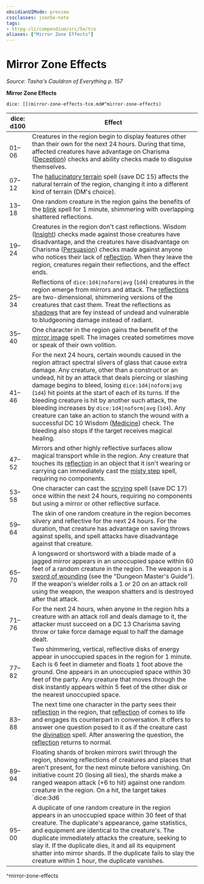 ```yaml
---
obsidianUIMode: preview
cssclasses: json5e-note
tags:
- ttrpg-cli/compendium/src/5e/tce
aliases: ["Mirror Zone Effects"]
---
```

# Mirror Zone Effects
*Source: Tasha's Cauldron of Everything p. 157* 

**Mirror Zone Effects**

`dice: [](mirror-zone-effects-tce.md#^mirror-zone-effects)`

| dice: d100 | Effect |
|------------|--------|
| 01–06 | Creatures in the region begin to display features other than their own for the next 24 hours. During that time, affected creatures have advantage on Charisma ([Deception](3-Compendium/rules/skills.md#Deception)) checks and ability checks made to disguise themselves. |
| 07–12 | The [hallucinatory terrain](3-Compendium/spells/hallucinatory-terrain-xphb.md) spell (save DC 15) affects the natural terrain of the region, changing it into a different kind of terrain (DM's choice). |
| 13–18 | One random creature in the region gains the benefits of the [blink](3-Compendium/spells/blink-xphb.md) spell for 1 minute, shimmering with overlapping shattered reflections. |
| 19–24 | Creatures in the region don't cast reflections. Wisdom ([Insight](3-Compendium/rules/skills.md#Insight)) checks made against those creatures have disadvantage, and the creatures have disadvantage on Charisma ([Persuasion](3-Compendium/rules/skills.md#Persuasion)) checks made against anyone who notices their lack of [reflection](3-Compendium/bestiary/fey/reflection-tce.md). When they leave the region, creatures regain their reflections, and the effect ends. |
| 25–34 | Reflections of `dice:1d4\|noform\|avg` (`1d4`) creatures in the region emerge from mirrors and attack. The [reflections](3-Compendium/bestiary/fey/reflection-tce.md) are two-dimensional, shimmering versions of the creatures that cast them. Treat the reflections as [shadows](3-Compendium/bestiary/undead/shadow-xmm.md) that are fey instead of undead and vulnerable to bludgeoning damage instead of radiant. |
| 35–40 | One character in the region gains the benefit of the [mirror image](3-Compendium/spells/mirror-image-xphb.md) spell. The images created sometimes move or speak of their own volition. |
| 41–46 | For the next 24 hours, certain wounds caused in the region attract spectral slivers of glass that cause extra damage. Any creature, other than a construct or an undead, hit by an attack that deals piercing or slashing damage begins to bleed, losing `dice:1d4\|noform\|avg` (`1d4`) hit points at the start of each of its turns. If the bleeding creature is hit by another such attack, the bleeding increases by `dice:1d4\|noform\|avg` (`1d4`). Any creature can take an action to stanch the wound with a successful DC 10 Wisdom ([Medicine](3-Compendium/rules/skills.md#Medicine)) check. The bleeding also stops if the target receives magical healing. |
| 47–52 | Mirrors and other highly reflective surfaces allow magical transport while in the region. Any creature that touches its [reflection](3-Compendium/bestiary/fey/reflection-tce.md) in an object that it isn't wearing or carrying can immediately cast the [misty step](3-Compendium/spells/misty-step-xphb.md) spell, requiring no components. |
| 53–58 | One character can cast the [scrying](3-Compendium/spells/scrying-xphb.md) spell (save DC 17) once within the next 24 hours, requiring no components but using a mirror or other reflective surface. |
| 59–64 | The skin of one random creature in the region becomes silvery and reflective for the next 24 hours. For the duration, that creature has advantage on saving throws against spells, and spell attacks have disadvantage against that creature. |
| 65–70 | A longsword or shortsword with a blade made of a jagged mirror appears in an unoccupied space within 60 feet of a random creature in the region. The weapon is a [sword of wounding](3-Compendium/items/sword-of-wounding-xdmg.md) (see the "Dungeon Master's Guide"). If the weapon's wielder rolls a 1 or 20 on an attack roll using the weapon, the weapon shatters and is destroyed after that attack. |
| 71–76 | For the next 24 hours, when anyone in the region hits a creature with an attack roll and deals damage to it, the attacker must succeed on a DC 13 Charisma saving throw or take force damage equal to half the damage dealt. |
| 77–82 | Two shimmering, vertical, reflective disks of energy appear in unoccupied spaces in the region for 1 minute. Each is 6 feet in diameter and floats 1 foot above the ground. One appears in an unoccupied space within 30 feet of the party. Any creature that moves through the disk instantly appears within 5 feet of the other disk or the nearest unoccupied space. |
| 83–88 | The next time one character in the party sees their [reflection](3-Compendium/bestiary/fey/reflection-tce.md) in the region, that [reflection](3-Compendium/bestiary/fey/reflection-tce.md) of comes to life and engages its counterpart in conversation. It offers to answer one question posed to it as if the creature cast the [divination](3-Compendium/spells/divination-xphb.md) spell. After answering the question, the [reflection](3-Compendium/bestiary/fey/reflection-tce.md) returns to normal. |
| 89–94 | Floating shards of broken mirrors swirl through the region, showing reflections of creatures and places that aren't present, for the next minute before vanishing. On initiative count 20 (losing all ties), the shards make a ranged weapon attack (+6 to hit) against one random creature in the region. On a hit, the target takes `dice:3d6|noform|avg|text(10)` (`3d6`) slashing damage. |
| 95–00 | A duplicate of one random creature in the region appears in an unoccupied space within 30 feet of that creature. The duplicate's appearance, game statistics, and equipment are identical to the creature's. The duplicate immediately attacks the creature, seeking to slay it. If the duplicate dies, it and all its equipment shatter into mirror shards. If the duplicate fails to slay the creature within 1 hour, the duplicate vanishes. |
^mirror-zone-effects